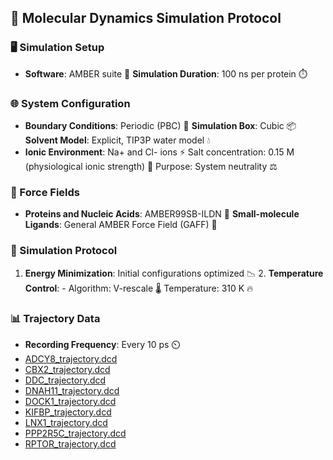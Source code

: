 ## 🧬 Molecular Dynamics Simulation Protocol

### 🖥️ Simulation Setup 
- **Software**: AMBER suite 🧪   **Simulation Duration**: 100 ns per protein ⏱️

### 🌐 System Configuration 
- **Boundary Conditions**: Periodic (PBC) 🔄  **Simulation Box**: Cubic 📦  **Solvent Model**: Explicit, TIP3P water model 💧
- **Ionic Environment**: Na+ and Cl- ions ⚡  Salt concentration: 0.15 M (physiological ionic strength) 🧂 Purpose: System neutrality ⚖️

### 🔬 Force Fields 
- **Proteins and Nucleic Acids**: AMBER99SB-ILDN 🧬   **Small-molecule Ligands**: General AMBER Force Field (GAFF) 🔗

### 🔬 Simulation Protocol 
1. **Energy Minimization**: Initial configurations optimized 📉 2. **Temperature Control**: - Algorithm: V-rescale 🌡️  Temperature: 310 K 🔥

### 📊 Trajectory Data 
- **Recording Frequency**: Every 10 ps ⏲️
- [ADCY8_trajectory.dcd](https://github.com/Benjamin-JHou/BioDeepNat/blob/main/trajectory_files/ADCY8_trajectory.dcd)
- [CBX2_trajectory.dcd](https://github.com/Benjamin-JHou/BioDeepNat/blob/main/trajectory_files/CBX2_trajectory.dcd)
- [DDC_trajectory.dcd](https://github.com/Benjamin-JHou/BioDeepNat/blob/main/trajectory_files/DDC_trajectory.dcd)
- [DNAH11_trajectory.dcd](https://github.com/Benjamin-JHou/BioDeepNat/blob/main/trajectory_files/DNAH11_trajectory.dcd)
- [DOCK1_trajectory.dcd](https://github.com/Benjamin-JHou/BioDeepNat/blob/main/trajectory_files/DOCK1_trajectory.dcd)
- [KIFBP_trajectory.dcd](https://github.com/Benjamin-JHou/BioDeepNat/blob/main/trajectory_files/KIFBP_trajectory.dcd)
- [LNX1_trajectory.dcd](https://github.com/Benjamin-JHou/BioDeepNat/blob/main/trajectory_files/LNX1_trajectory.dcd)
- [PPP2R5C_trajectory.dcd](https://github.com/Benjamin-JHou/BioDeepNat/blob/main/trajectory_files/PPP2R5C_trajectory.dcd)
- [RPTOR_trajectory.dcd](https://github.com/Benjamin-JHou/BioDeepNat/blob/main/trajectory_files/RPTOR_trajectory.dcd)


